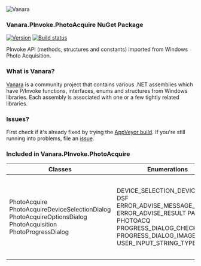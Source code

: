 ﻿![Vanara](https://raw.githubusercontent.com/dahall/Vanara/master/docs/icons/VanaraHeading.png)
### **Vanara.PInvoke.PhotoAcquire NuGet Package**
[![Version](https://img.shields.io/nuget/v/Vanara.PInvoke.PhotoAcquire?label=NuGet&style=flat-square)](https://github.com/dahall/Vanara/releases)
[![Build status](https://img.shields.io/appveyor/build/dahall/vanara?label=AppVeyor%20build&style=flat-square)](https://ci.appveyor.com/project/dahall/vanara)

PInvoke API (methods, structures and constants) imported from Windows Photo Acquisition.

### **What is Vanara?**

[Vanara](https://github.com/dahall/Vanara) is a community project that contains various .NET assemblies which have P/Invoke functions, interfaces, enums and structures from Windows libraries. Each assembly is associated with one or a few tightly related libraries.

### **Issues?**

First check if it's already fixed by trying the [AppVeyor build](https://ci.appveyor.com/nuget/vanara-prerelease).
If you're still running into problems, file an [issue](https://github.com/dahall/Vanara/issues).

### **Included in Vanara.PInvoke.PhotoAcquire**

Classes | Enumerations | Interfaces
--- | --- | ---
PhotoAcquire PhotoAcquireDeviceSelectionDialog PhotoAcquireOptionsDialog PhotoAcquisition PhotoProgressDialog        | DEVICE_SELECTION_DEVICE_TYPE DSF ERROR_ADVISE_MESSAGE_TYPE ERROR_ADVISE_RESULT PAPS PHOTOACQ PROGRESS_DIALOG_CHECKBOX_ID PROGRESS_DIALOG_IMAGE_TYPE USER_INPUT_STRING_TYPE    | IPhotoAcquire IPhotoAcquireDeviceSelectionDialog IPhotoAcquireItem IPhotoAcquireOptionsDialog IPhotoAcquirePlugin IPhotoAcquireProgressCB IPhotoAcquireSettings IPhotoAcquireSource IPhotoProgressActionCB IPhotoProgressDialog IUserInputString 
